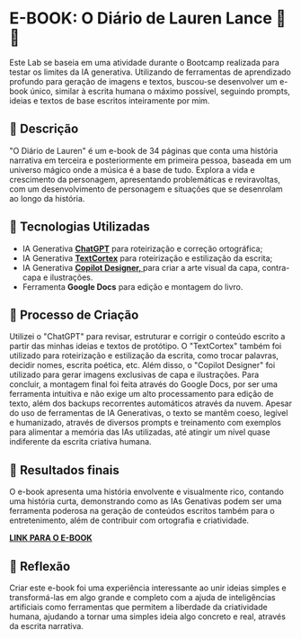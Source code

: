 # E-BOOK: O Diário de Lauren Lance 🧪📒

Este Lab se baseia em uma atividade durante o Bootcamp realizada para testar os limites da IA generativa. Utilizando de ferramentas de aprendizado profundo para geração de imagens e textos, buscou-se desenvolver um e-book único, similar à escrita humana o máximo possível, seguindo prompts, ideias e textos de base escritos inteiramente por mim.

## 📒 Descrição
"O Diário de Lauren" é um e-book de 34 páginas que conta uma história narrativa em terceira e posteriormente em primeira pessoa, baseada em um universo mágico onde a música é a base de tudo. Explora a vida e crescimento da personagem, apresentando problemáticas e reviravoltas, com um desenvolvimento de personagem e situações que se desenrolam ao longo da história.

## 🤖 Tecnologias Utilizadas
- IA Generativa **[ChatGPT](https://chat.openai.com)** para roteirização e correção ortográfica;
- IA Generativa **[TextCortex](https://textcortex.com/pt)** para roteirização e estilização da escrita;
- IA Generativa **[Copilot Designer, ](https://www.bing.com/images/create?)** para criar a arte visual da capa, contra-capa e ilustrações.
- Ferramenta **Google Docs** para edição e montagem do livro.

## 🧐 Processo de Criação
Utilizei o "ChatGPT" para revisar, estruturar e corrigir o conteúdo escrito a partir das minhas ideias e textos de protótipo. O "TextCortex" também foi utilizado para roteirização e estilização da escrita, como trocar palavras, decidir nomes, escrita poética, etc. Além disso, o "Copilot Designer" foi utilizado para gerar imagens exclusivas de capa e ilustrações. Para concluir, a montagem final foi feita através do Google Docs, por ser uma ferramenta intuitiva e não exige um alto processamento para edição de texto, além dos backups recorrentes automáticos através da nuvem. Apesar do uso de ferramentas de IA Generativas, o texto se mantêm coeso, legível e humanizado, através de diversos prompts e treinamento com exemplos para alimentar a memória das IAs utilizadas, até atingir um nível quase indiferente da escrita criativa humana.

## 🚀 Resultados finais
O e-book apresenta uma história envolvente e visualmente rico, contando uma história curta, demonstrando como as IAs Genativas podem ser uma ferramenta poderosa na geração de conteúdos escritos também para o entretenimento, além de contribuir com ortografia e criatividade.

**[LINK PARA O E-BOOK]([https://drive.google.com/file/d/1dvkrwaLumGShHv0cnan7G0koxN5hUqo8/view?usp=sharing](https://docs.google.com/document/d/1br5LKjn5i35UJYgbyPGPzY0WhSxcn2YOdVp7pGQikB4/edit?usp=sharing))**

## 💭 Reflexão
Criar este e-book foi uma experiência interessante ao unir ideias simples e transformá-las em algo grande e completo com a ajuda de inteligências artificiais como ferramentas que permitem a liberdade da criatividade humana, ajudando a tornar uma simples ideia algo concreto e real, através da escrita narrativa.
